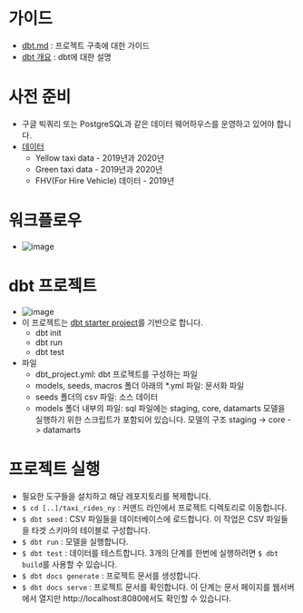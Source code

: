 # 가이드 
- [dbt.md](https://github.com/mjs1995/data-engineering-zoomcamp/blob/main/analytics_engineering/dbt.md) : 프로젝트 구축에 대한 가이드
- [dbt 개요](https://github.com/mjs1995/muse-data-engineer/blob/main/doc/workflow/dbt_base.md) : dbt에 대한 설명 

# 사전 준비
- 구글 빅쿼리 또는 PostgreSQL과 같은 데이터 웨어하우스를 운영하고 있어야 합니다.
- [데이터](https://www.nyc.gov/site/tlc/about/tlc-trip-record-data.page)
  - Yellow taxi data - 2019년과 2020년
  - Green taxi data - 2019년과 2020년
  - FHV(For Hire Vehicle) 데이터 - 2019년

# 워크플로우
- ![image](https://user-images.githubusercontent.com/4315804/148699280-964c4e0b-e685-4c0f-a266-4f3e097156c9.png)

# dbt 프로젝트 
- ![image](https://user-images.githubusercontent.com/4315804/152691312-e71b56a4-53ff-4884-859c-c9090dbd0db8.png)
- 이 프로젝트는 [dbt starter project](https://github.com/dbt-labs/dbt-starter-project)를 기반으로 합니다.
  - dbt init
  - dbt run
  - dbt test
- 파일
  - dbt_project.yml: dbt 프로젝트를 구성하는 파일 
  - models, seeds, macros 폴더 아래의 *.yml 파일: 문서화 파일
  - seeds 폴더의 csv 파일: 소스 데이터
  - models 폴더 내부의 파일: sql 파일에는 staging, core, datamarts 모델을 실행하기 위한 스크립트가 포함되어 있습니다. 모델의 구조 staging -> core -> datamarts

# 프로젝트 실행
- 필요한 도구들을 설치하고 해당 레포지토리를 복제합니다.
- `$ cd [..]/taxi_rides_ny` : 커맨드 라인에서 프로젝트 디렉토리로 이동합니다.
- `$ dbt seed` : CSV 파일들을 데이터베이스에 로드합니다. 이 작업은 CSV 파일들을 타겟 스키마의 테이블로 구성합니다.
- `$ dbt run` : 모델을 실행합니다.
- `$ dbt test` : 데이터를 테스트합니다. 3개의 단계를 한번에 실행하려면 `$ dbt build`를 사용할 수 있습니다.
- `$ dbt docs generate` : 프로젝트 문서를 생성합니다.
- `$ dbt docs serve` : 프로젝트 문서를 확인합니다. 이 단계는 문서 페이지를 웹서버에서 열지만 http://localhost:8080에서도 확인할 수 있습니다.
